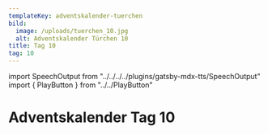 ```yaml
---
templateKey: adventskalender-tuerchen
bild:
  image: /uploads/tuerchen_10.jpg
  alt: Adventskalender Türchen 10
title: Tag 10
tag: 10
---
```


import SpeechOutput from "../../../../plugins/gatsby-mdx-tts/SpeechOutput"
import { PlayButton } from "../../PlayButton"

<SpeechOutput id="adventskalender-tag-10" customPlayButton={PlayButton}>

# Adventskalender Tag 10

</SpeechOutput>

